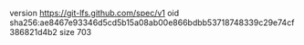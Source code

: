 version https://git-lfs.github.com/spec/v1
oid sha256:ae8467e93346d5cd5b15a08ab00e866bdbb53718748339c29e74cf386821d4b2
size 703
